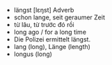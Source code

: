 
- längst	[lɛŋst]	Adverb	
- schon lange, seit geraumer Zeit	
- từ lâu, từ trước đó rồi
- long ago / for a long time	
- Die Polizei ermittelt längst.
- lang (long), Länge (length)	
- longus (long)